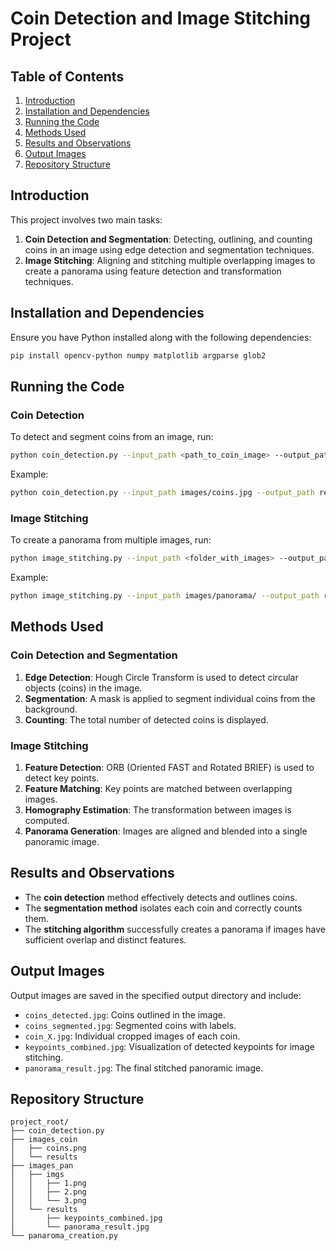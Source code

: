 # Coin Detection and Image Stitching Project

## Table of Contents
1. [Introduction](#introduction)
2. [Installation and Dependencies](#installation-and-dependencies)
3. [Running the Code](#running-the-code)
4. [Methods Used](#methods-used)
5. [Results and Observations](#results-and-observations)
6. [Output Images](#output-images)
7. [Repository Structure](#repository-structure)

## Introduction
This project involves two main tasks:
1. **Coin Detection and Segmentation**: Detecting, outlining, and counting coins in an image using edge detection and segmentation techniques.
2. **Image Stitching**: Aligning and stitching multiple overlapping images to create a panorama using feature detection and transformation techniques.

## Installation and Dependencies
Ensure you have Python installed along with the following dependencies:
```sh
pip install opencv-python numpy matplotlib argparse glob2
```

## Running the Code
### Coin Detection
To detect and segment coins from an image, run:
```sh
python coin_detection.py --input_path <path_to_coin_image> --output_path <output_directory>
```
Example:
```sh
python coin_detection.py --input_path images/coins.jpg --output_path results/
```

### Image Stitching
To create a panorama from multiple images, run:
```sh
python image_stitching.py --input_path <folder_with_images> --output_path <output_directory>
```
Example:
```sh
python image_stitching.py --input_path images/panorama/ --output_path results/
```

## Methods Used
### Coin Detection and Segmentation
1. **Edge Detection**: Hough Circle Transform is used to detect circular objects (coins) in the image.
2. **Segmentation**: A mask is applied to segment individual coins from the background.
3. **Counting**: The total number of detected coins is displayed.

### Image Stitching
1. **Feature Detection**: ORB (Oriented FAST and Rotated BRIEF) is used to detect key points.
2. **Feature Matching**: Key points are matched between overlapping images.
3. **Homography Estimation**: The transformation between images is computed.
4. **Panorama Generation**: Images are aligned and blended into a single panoramic image.

## Results and Observations
- The **coin detection** method effectively detects and outlines coins.
- The **segmentation method** isolates each coin and correctly counts them.
- The **stitching algorithm** successfully creates a panorama if images have sufficient overlap and distinct features.

## Output Images
Output images are saved in the specified output directory and include:
- `coins_detected.jpg`: Coins outlined in the image.
- `coins_segmented.jpg`: Segmented coins with labels.
- `coin_X.jpg`: Individual cropped images of each coin.
- `keypoints_combined.jpg`: Visualization of detected keypoints for image stitching.
- `panorama_result.jpg`: The final stitched panoramic image.

## Repository Structure
```
project_root/
├── coin_detection.py
├── images_coin
│   ├── coins.png
│   └── results
├── images_pan
│   ├── imgs
│   │   ├── 1.png
│   │   ├── 2.png
│   │   └── 3.png
│   └── results
│       ├── keypoints_combined.jpg
│       └── panorama_result.jpg
└── panaroma_creation.py

```
